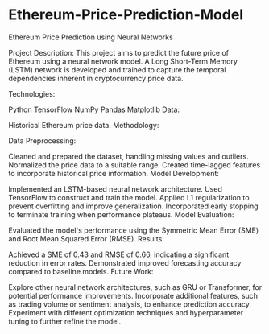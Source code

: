 # Ethereum-Price-Prediction-Model

Ethereum Price Prediction using Neural Networks

Project Description:
This project aims to predict the future price of Ethereum using a neural network model. A Long Short-Term Memory (LSTM) network is developed and trained to capture the temporal dependencies inherent in cryptocurrency price data.

Technologies:

Python
TensorFlow
NumPy
Pandas
Matplotlib
Data:

Historical Ethereum price data.
Methodology:

Data Preprocessing:

Cleaned and prepared the dataset, handling missing values and outliers.
Normalized the price data to a suitable range.
Created time-lagged features to incorporate historical price information.
Model Development:

Implemented an LSTM-based neural network architecture.
Used TensorFlow to construct and train the model.
Applied L1 regularization to prevent overfitting and improve generalization.
Incorporated early stopping to terminate training when performance plateaus.
Model Evaluation:

Evaluated the model's performance using the Symmetric Mean Error (SME) and Root Mean Squared Error (RMSE).
Results:

Achieved a SME of 0.43 and RMSE of 0.66, indicating a significant reduction in error rates.
Demonstrated improved forecasting accuracy compared to baseline models.
Future Work:

Explore other neural network architectures, such as GRU or Transformer, for potential performance improvements.
Incorporate additional features, such as trading volume or sentiment analysis, to enhance prediction accuracy.
Experiment with different optimization techniques and hyperparameter tuning to further refine the model.

